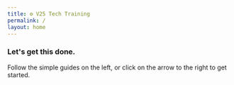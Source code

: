 ```yaml
---
title: ⚙️ V25 Tech Training
permalink: /
layout: home
---
```


### Let's get this done.

Follow the simple guides on the left, or click on the arrow to the right to get started.